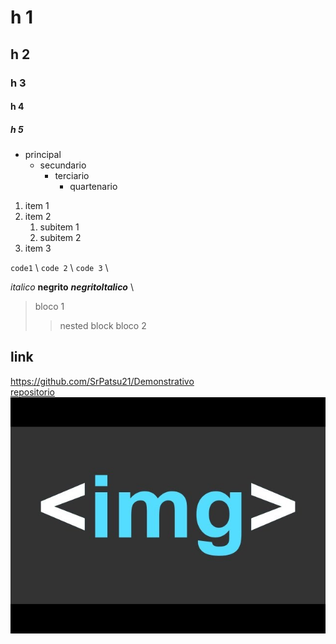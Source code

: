 # h 1

## h 2

### h 3

#### h 4

##### h 5

- principal
  - secundario
    - terciario
      - quartenario

1. item 1
2. item 2
    1. subitem 1
    2. subitem 2
3. item 3

`code1` \ ``code 2`` \ ```code 3``` \

_italico_ __negrito__ ___negritoItalico___ \

> bloco 1
>> nested block
> bloco 2

## link

<https://github.com/SrPatsu21/Demonstrativo> \
[repositorio](https://github.com/SrPatsu21/Demonstrativo) \
![alt text](image.png)
